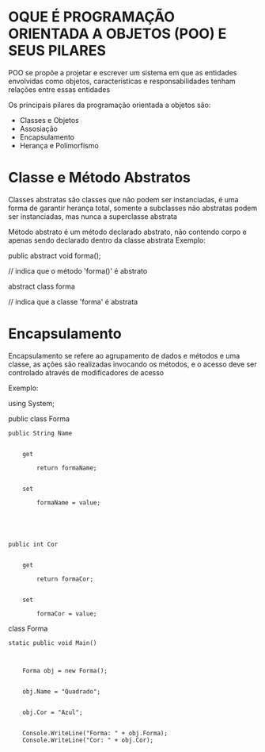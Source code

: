 # OQUE É PROGRAMAÇÃO ORIENTADA A OBJETOS (POO) E SEUS PILARES


POO se propõe a projetar e escrever um sistema em que as entidades envolvidas como objetos, caracteristicas e responsabilidades tenham relações entre essas entidades


Os principais pilares da programação orientada a objetos são:
- Classes e Objetos
- Assosiação
- Encapsulamento
- Herança e Polimorfismo


 # Classe e Método Abstratos
 Classes abstratas são classes que não podem ser instanciadas, é uma forma de garantir herança total, somente a subclasses não abstratas podem ser instanciadas, mas nunca a superclasse abstrata
 
 
 Método abstrato é um método declarado abstrato, não contendo corpo e apenas sendo declarado dentro da classe abstrata
 Exemplo:
 
 
 public abstract void forma();
 
 
// indica que o método 'forma()' é abstrato


 
abstract class forma


// indica que a classe 'forma' é abstrata


 # Encapsulamento
 
 
 Encapsulamento se refere ao agrupamento de dados e métodos e uma classe, as ações são realizadas invocando os métodos, e o acesso deve ser controlado através de modificadores de acesso
 
 
 Exemplo:

using System;
  
public class Forma 
      
    
    public String Name
    
          
        get
        
            return formaName;    
        
          
        set 
        
            formaName = value;
        
          
    
      
    
    public int Cor
    
          
        get 
        
            return formaCor;    
        
          
        set 
        
            formaCor = value;
        
          
    
  
      

  
class Forma 
      
    
    static public void Main()
    
          
        
        Forma obj = new Forma();
  
        
        obj.Name = "Quadrado";
          
        
        obj.Cor = "Azul";
  
       
        Console.WriteLine("Forma: " + obj.Forma);
        Console.WriteLine("Cor: " + obj.Cor);
    
